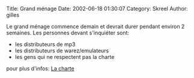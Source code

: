 Title: Grand ménage
Date: 2002-06-18 01:30:07
Category: Skreel
Author: gilles

Le grand ménage commence demain et devrait durer pendant environ 2 semaines. Les personnes devant s'inquiéter sont:

- les distributeurs de mp3
- les distributeurs de warez/emulateurs
- les gens qui ne respectent pas la charte

pour plus d'infos: [La charte](http://www.skreel.org/charte.php)